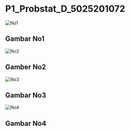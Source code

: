 # P1_Probstat_D_5025201072

![No1](https://user-images.githubusercontent.com/103353262/162608565-4103604a-4756-40b4-9b2d-8e7fe3dec907.jpg)
## Gambar No1

![No2](https://user-images.githubusercontent.com/103353262/162608579-76070819-8ec3-4733-a401-1842fc302aaa.jpg)
## Gamber No2

![No3](https://user-images.githubusercontent.com/103353262/162608583-a6226eff-46d9-47bd-b427-0757b0d3681c.jpg)
## Gambar No3

![No4](https://user-images.githubusercontent.com/103353262/162608587-a09b2b0d-1e46-480a-8ee5-8d430e197a03.jpg)
## Gambar No4
